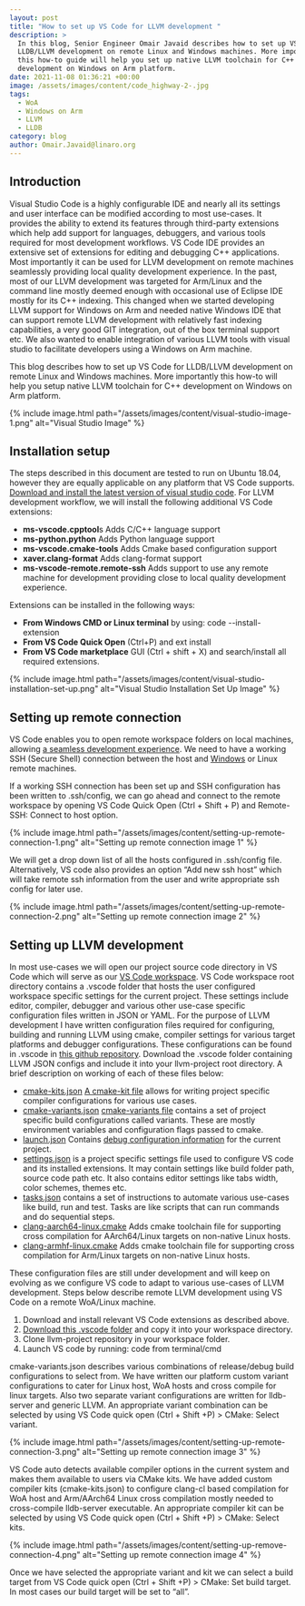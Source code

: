 ```yaml
---
layout: post
title: "How to set up VS Code for LLVM development "
description: >
  In this blog, Senior Engineer Omair Javaid describes how to set up VS Code for
  LLDB/LLVM development on remote Linux and Windows machines. More importantly
  this how-to guide will help you set up native LLVM toolchain for C++
  development on Windows on Arm platform.
date: 2021-11-08 01:36:21 +00:00
image: /assets/images/content/code_highway-2-.jpg
tags:
  - WoA
  - Windows on Arm
  - LLVM
  - LLDB
category: blog
author: Omair.Javaid@linaro.org
---
```

## Introduction

Visual Studio Code is a highly configurable IDE and nearly all its settings and user interface can be modified according to most use-cases. It provides the ability to extend its features through third-party extensions which help add support for languages, debuggers, and various tools required for most development workflows. VS Code IDE provides an extensive set of extensions for editing and debugging C++ applications. Most importantly it can be used for LLVM development on remote machines seamlessly providing local quality development experience.
In the past, most of our LLVM development was targeted for Arm/Linux and the command line mostly deemed enough with occasional use of Eclipse IDE mostly for its C++ indexing. This changed when we started developing LLVM support for Windows on Arm and needed native Windows IDE that can support remote LLVM development with relatively fast indexing capabilities, a very good GIT integration, out of the box terminal support etc. We also wanted to enable integration of various LLVM tools with visual studio to facilitate developers using a Windows on Arm machine.

This blog describes how to set up VS Code for LLDB/LLVM development on remote Linux and Windows machines. More importantly this how-to will help you setup native LLVM toolchain for C++ development on Windows on Arm platform.

{% include image.html path="/assets/images/content/visual-studio-image-1.png" alt="Visual Studio Image" %}

## Installation setup

The steps described in this document are tested to run on Ubuntu 18.04, however they are equally applicable on any platform that VS Code supports. [Download and install the latest version of visual studio code](https://code.visualstudio.com/download). For LLVM development workflow, we will install the following additional VS Code extensions:

* **ms-vscode.cpptool**s Adds C/C++ language support 
* **ms-python.python** Adds Python language support
* **ms-vscode.cmake-tools** Adds Cmake based configuration support
* **xaver.clang-format** Adds clang-format support
* **ms-vscode-remote.remote-ssh** Adds support to use any remote machine for development providing close to local quality development experience.

Extensions can be installed in the following ways:

* **From Windows CMD or Linux terminal** by using: code --install-extension <extension-name>
* **From VS Code Quick Open** (Ctrl+P) and ext install <extension-name>
* **From VS Code marketplace** GUI (Ctrl + shift + X) and search/install all required extensions.

{% include image.html path="/assets/images/content/visual-studio-installation-set-up.png" alt="Visual Studio Installation Set Up Image" %}

## Setting up remote connection

VS Code enables you to open remote workspace folders on local machines, allowing [a seamless development experience](https://code.visualstudio.com/docs/remote/ssh). We need to have a working SSH (Secure Shell) connection between the host and [Windows](https://docs.microsoft.com/en-us/windows-server/administration/openssh/openssh_install_firstuse) or Linux remote machines. 

If a working SSH connection has been set up and SSH configuration has been written to .ssh/config, we can go ahead and connect to the remote workspace by opening VS Code Quick Open (Ctrl + Shift + P) and Remote-SSH: Connect to host option.

{% include image.html path="/assets/images/content/setting-up-remote-connection-1.png" alt="Setting up remote connection image 1" %}

We will get a drop down list of all the hosts configured in .ssh/config file.  Alternatively, VS code also provides an option “Add new ssh host” which will take remote ssh information from the user and write appropriate ssh config for later use.

{% include image.html path="/assets/images/content/setting-up-remote-connection-2.png" alt="Setting up remote connection image 2" %}

## Setting up LLVM development

In most use-cases we will open our project source code directory in VS Code which will serve as our [VS Code workspace](https://code.visualstudio.com/docs/editor/workspaces). VS Code workspace root directory contains a .vscode folder that hosts the user configured workspace specific settings for the current project. These settings include editor, compiler, debugger and various other use-case specific configuration files written in JSON or YAML.
For the purpose of LLVM development I have written configuration files required for configuring, building and running LLVM using cmake, compiler settings for various target platforms and debugger configurations. These configurations can be found in .vscode in [this github repository](https://github.com/omjavaid/llvm-dev/). Download the .vscode folder containing LLVM JSON configs and include it into your llvm-project root directory. A brief description on working of each of these files below:

* [cmake-kits.json](https://github.com/omjavaid/llvm-dev/blob/master/.vscode/cmake-kits.json) [A cmake-kit file](https://vector-of-bool.github.io/docs/vscode-cmake-tools/kits.html) allows for writing project specific compiler configurations for various use cases.
* [cmake-variants.json](https://github.com/omjavaid/llvm-dev/blob/master/.vscode/cmake-variants.json) [cmake-variants file](https://vector-of-bool.github.io/docs/vscode-cmake-tools/variants.html) contains a set of project specific build configurations called variants. These are mostly environment variables and configuration flags passed to cmake.
* [launch.json](https://github.com/omjavaid/llvm-dev/blob/master/.vscode/launch.json) Contains [debug configuration information](https://code.visualstudio.com/docs/editor/debugging) for the current project.
* [settings.json](https://github.com/omjavaid/llvm-dev/blob/master/.vscode/settings.json) is a project specific settings file used to configure VS code and its installed extensions. It may contain settings like build folder path, source code path etc. It also contains editor settings like tabs width, color schemes, themes etc. 
* [tasks.json](https://github.com/omjavaid/llvm-dev/blob/master/.vscode/tasks.json) contains a set of instructions to automate various use-cases like build, run and test. Tasks are like scripts that can run commands and do sequential steps.
* [clang-aarch64-linux.cmake](https://github.com/omjavaid/llvm-dev/blob/master/.vscode/clang-aarch64-linux.cmake) Adds cmake toolchain file for supporting cross compilation for AArch64/Linux targets on non-native Linux hosts.
* [clang-armhf-linux.cmake](https://github.com/omjavaid/llvm-dev/blob/master/.vscode/clang-armhf-linux.cmake) Adds cmake toolchain file for supporting cross compilation for Arm/Linux targets on non-native Linux hosts.

These configuration files are still under development and will keep on evolving as we configure VS code to adapt to various use-cases of LLVM development.
Steps below describe remote LLVM development using VS Code on a remote WoA/Linux machine.

1. Download and install relevant VS Code extensions as described above. 
2. [Download this .vscode folder](https://github.com/omjavaid/llvm-dev/) and copy it into your workspace directory.
3. Clone llvm-project repository in your workspace folder.
4. Launch VS code by running: code <path-to-workspace-directory> from terminal/cmd

cmake-variants.json describes various combinations of release/debug build configurations to select from. We have written our platform custom variant configurations to cater for Linux host, WoA hosts and cross compile for linux targets. Also two separate variant configurations are written for lldb-server and generic LLVM. An appropriate variant combination can be selected by using VS Code quick open (Ctrl + Shift +P) > CMake: Select variant. 

{% include image.html path="/assets/images/content/setting-up-remote-connection-3.png" alt="Setting up remote connection image 3" %}

VS Code auto detects available compiler options in the current system and makes them available to users via CMake kits. We have added custom compiler kits (cmake-kits.json) to configure clang-cl based compilation for WoA host and Arm/AArch64 Linux cross compilation mostly needed to cross-compile lldb-server executable. An appropriate compiler kit can be selected by using VS Code quick open (Ctrl + Shift +P) > CMake: Select kits. 

{% include image.html path="/assets/images/content/setting-up-remove-connection-4.png" alt="Setting up remote connection image 4" %}

Once we have selected the appropriate variant and kit we can select a build target from VS Code quick open (Ctrl + Shift +P) > CMake: Set build target. In most cases our build target will be set to “all”.